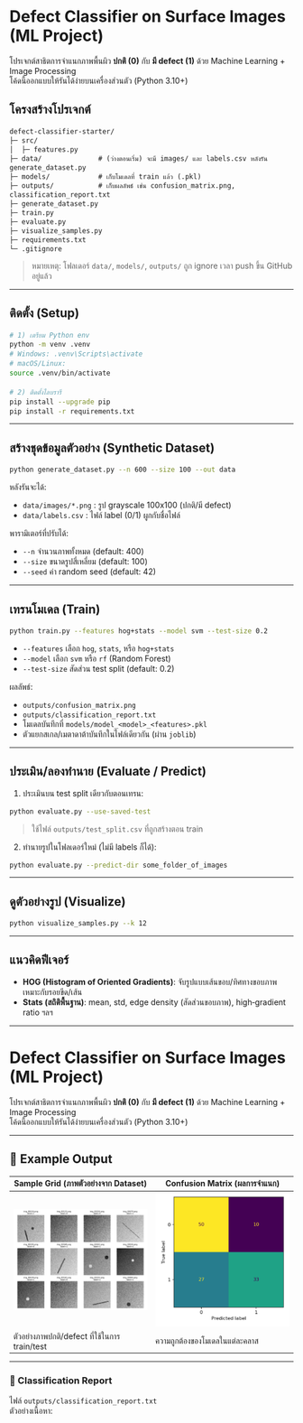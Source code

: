 # Defect Classifier on Surface Images (ML Project)

โปรเจกต์สาธิตการจำแนกภาพพื้นผิว **ปกติ (0)** กับ **มี defect (1)** ด้วย Machine Learning + Image Processing  
โค้ดนี้ออกแบบให้รันได้ง่ายบนเครื่องส่วนตัว (Python 3.10+)

## โครงสร้างโปรเจกต์
```
defect-classifier-starter/
├─ src/
│  ├─ features.py
├─ data/              # (ว่างตอนเริ่ม) จะมี images/ และ labels.csv หลังรัน generate_dataset.py
├─ models/            # เก็บโมเดลที่ train แล้ว (.pkl)
├─ outputs/           # เก็บผลลัพธ์ เช่น confusion_matrix.png, classification_report.txt
├─ generate_dataset.py
├─ train.py
├─ evaluate.py
├─ visualize_samples.py
├─ requirements.txt
└─ .gitignore
```
> หมายเหตุ: โฟลเดอร์ `data/`, `models/`, `outputs/` ถูก ignore เวลา push ขึ้น GitHub อยู่แล้ว

---

## ติดตั้ง (Setup)
```bash
# 1) เตรียม Python env
python -m venv .venv
# Windows: .venv\Scripts\activate
# macOS/Linux:
source .venv/bin/activate

# 2) ติดตั้งไลบรารี
pip install --upgrade pip
pip install -r requirements.txt
```

---

## สร้างชุดข้อมูลตัวอย่าง (Synthetic Dataset)
```bash
python generate_dataset.py --n 600 --size 100 --out data
```
หลังรันจะได้:
- `data/images/*.png`  : รูป grayscale 100x100 (ปกติ/มี defect)
- `data/labels.csv`    : ไฟล์ label (0/1) ผูกกับชื่อไฟล์

พารามิเตอร์ที่ปรับได้:
- `--n`   จำนวนภาพทั้งหมด (default: 400)
- `--size` ขนาดรูปสี่เหลี่ยม (default: 100)
- `--seed` ค่า random seed (default: 42)

---

## เทรนโมเดล (Train)
```bash
python train.py --features hog+stats --model svm --test-size 0.2
```
- `--features` เลือก `hog`, `stats`, หรือ `hog+stats`  
- `--model`    เลือก `svm` หรือ `rf` (Random Forest)
- `--test-size` สัดส่วน test split (default: 0.2)

ผลลัพธ์:
- `outputs/confusion_matrix.png`
- `outputs/classification_report.txt`
- โมเดลบันทึกที่ `models/model_<model>_<features>.pkl`
- ตัวแยกสเกล/เมตาดาต้าบันทึกในไฟล์เดียวกัน (ผ่าน `joblib`)

---

## ประเมิน/ลองทำนาย (Evaluate / Predict)
1) ประเมินบน test split เดียวกับตอนเทรน:
```bash
python evaluate.py --use-saved-test
```
> ใช้ไฟล์ `outputs/test_split.csv` ที่ถูกสร้างตอน train

2) ทำนายรูปในโฟลเดอร์ใหม่ (ไม่มี labels ก็ได้):
```bash
python evaluate.py --predict-dir some_folder_of_images
```

---

## ดูตัวอย่างรูป (Visualize)
```bash
python visualize_samples.py --k 12
```

---

## แนวคิดฟีเจอร์
- **HOG (Histogram of Oriented Gradients)**: จับรูปแบบเส้นขอบ/ทิศทางขอบภาพ เหมาะกับรอยขีด/เส้น
- **Stats (สถิติพื้นฐาน)**: mean, std, edge density (สัดส่วนขอบภาพ), high‑gradient ratio ฯลฯ



---

# Defect Classifier on Surface Images (ML Project)

โปรเจกต์สาธิตการจำแนกภาพพื้นผิว **ปกติ (0)** กับ **มี defect (1)** ด้วย Machine Learning + Image Processing  
โค้ดนี้ออกแบบให้รันได้ง่ายบนเครื่องส่วนตัว (Python 3.10+)

---

## 📂 Example Output

| Sample Grid (ภาพตัวอย่างจาก Dataset) | Confusion Matrix (ผลการจำแนก) |
|--------------------------------------|--------------------------------|
| <img src="outputs/sample_grid.png" width="350"/> | <img src="outputs/confusion_matrix.png" width="350"/> |
| ตัวอย่างภาพปกติ/defect ที่ใช้ในการ train/test | ความถูกต้องของโมเดลในแต่ละคลาส |

---

### 🔹 Classification Report
ไฟล์ `outputs/classification_report.txt`  
ตัวอย่างเนื้อหา:
